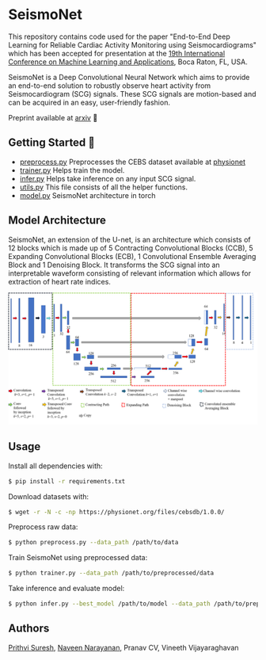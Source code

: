 # SeismoNet

This repository contains code used for the paper "End-to-End Deep Learning for Reliable Cardiac Activity Monitoring using Seismocardiograms" which has been accepted for presentation at the [19th International Conference on Machine Learning and Applications](https://www.icmla-conference.org/icmla20/index.html), Boca Raton, FL, USA.

SeismoNet is a Deep Convolutional Neural Network which aims to provide an end-to-end solution to robustly observe heart activity from Seismocardiogram (SCG) signals. These SCG signals are motion-based and can be acquired in an easy, user-friendly fashion.

Preprint available at [arxiv](https://arxiv.org/abs/2010.05662) :newspaper:

## Getting Started :rocket: 

* [preprocess.py](preprocess.py) Preprocesses the CEBS dataset available at [physionet](https://physionet.org/content/cebsdb/1.0.0/)  
* [trainer.py](trainer.py) Helps train the model.
* [infer.py](infer.py) Helps take inference on any input SCG signal.
* [utils.py](utils.py) This file consists of all the helper functions.
* [model.py](model.py) SeismoNet architecture in torch

## Model Architecture

SeismoNet, an extension of the U-net, is an architecture which consists of 12 blocks which is made up of 5 Contracting Convolutional Blocks (CCB), 5 Expanding Convolutional Blocks (ECB), 1 Convolutional Ensemble Averaging Block and 1 Denoising Block. It transforms the SCG signal into an interpretable waveform consisting of relevant information which allows for extraction of heart rate indices.

<img src="figure/architecture.png"/>

## Usage

Install all dependencies with:
```bash
$ pip install -r requirements.txt
```
Download datasets with:
```bash
$ wget -r -N -c -np https://physionet.org/files/cebsdb/1.0.0/
```
Preprocess raw data:
```bash
$ python preprocess.py --data_path /path/to/data
```
Train SeismoNet using preprocessed data:
```bash
$ python trainer.py --data_path /path/to/preprocessed/data 
```

Take inference and evaluate model:
```bash
$ python infer.py --best_model /path/to/model --data_path /path/to/preprocessed/data --evaluate
```

## Authors

[Prithvi Suresh](https://github.com/prithusuresh/), [Naveen Narayanan](https://github.com/naveenggmu/), Pranav CV, Vineeth Vijayaraghavan
